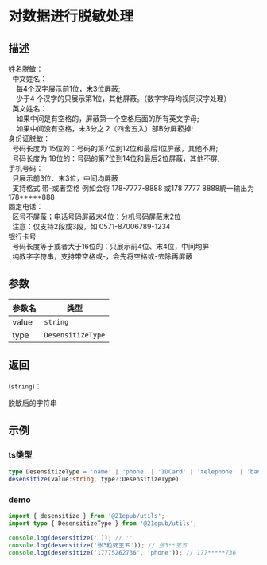 # 对数据进行脱敏处理

## 描述
<p>姓名脱敏：<br/>
  中文姓名：<br/>
    每4个汉字展示前1位，末3位屏蔽; <br/>
    少于4 个汉字的只展示第1位，其他屏蔽。（数字字母均视同汉字处理）<br/>
  英文姓名：<br/>
    如果中间是有空格的，屏蔽第一个空格后面的所有英文字母; <br/>
    如果中间没有空格，末3分之 2（四舍五入）部B分屏菘掉; <br/>
身份证脱敏： <br/>
  号码长度为 15位的：号码的第7位到12位和最后1位屏蔽，其他不屏;<br/>
  号码长度为 18位的：号码的第7位到14位和最后2位屏蔽，其他不屏; <br/>
手机号码： <br/>
  只展示前3位、末3位，中间均屏蔽 <br/>
  支持格式 带-或者空格 例如会将 178-7777-8888 或178 7777 8888統一输出为178*****888 <br/>
固定电话： <br/>
  区号不屏蔽；电话号码屏蔽末4位：分机号码屏蔽末2位 <br/>
  注意：仅支持2段或3段，如 0571-87006789-1234 <br/>
银行卡号 <br/>
  号码长度等于或者大于16位的：只展示前4位、末4位，中间均屏 <br/>
  纯教字字符串，支持带空格或-，会先将空格或-去除再屏蔽 <br/></p>


## 参数
 

  | 参数名 | 类型 |
| --- | --- |
value | <code>string</code> | 
type | <code>DesensitizeType</code> | 

## 返回 
(<code>string</code>)：<p>脱敏后的字符串</p>
## 示例

 ### ts类型 
```typescript
type DesensitizeType = 'name' | 'phone' | 'IDCard' | 'telephone' | 'bankCard';
desensitize(value:string, type?:DesensitizeType)
```
 ### demo 
```typescript
import { desensitize } from '@21epub/utils';
import type { DesensitizeType } from '@21epub/utils';

console.log(desensitize('')); // ''
console.log(desensitize('张3粒死王五')); // 张3**王五
console.log(desensitize('17775262736', 'phone')); // 177*****736
```

